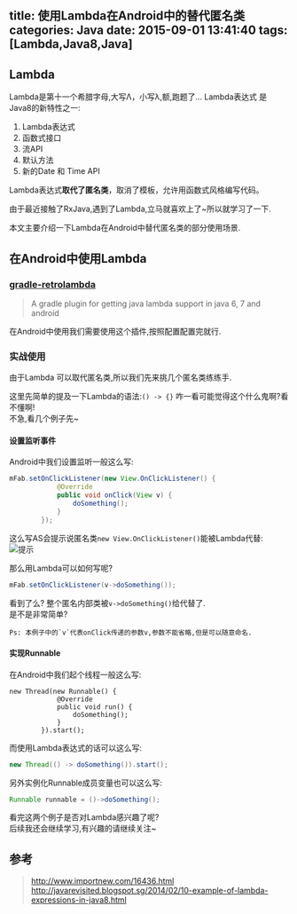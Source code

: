 title: 使用Lambda在Android中的替代匿名类
categories: Java
date: 2015-09-01 13:41:40
tags: [Lambda,Java8,Java]
---

## Lambda

Lambda是第十一个希腊字母,大写Λ，小写λ,额,跑题了...
Lambda表达式 是Java8的新特性之一:
1. Lambda表达式
2. 函数式接口
3. 流API
4. 默认方法
5. 新的Date 和 Time API

Lambda表达式**取代了匿名类**，取消了模板，允许用函数式风格编写代码。

由于最近接触了RxJava,遇到了Lambda,立马就喜欢上了~所以就学习了一下.  

本文主要介绍一下Lambda在Android中替代匿名类的部分使用场景.  

<!-- more -->

## 在Android中使用Lambda

###  [gradle-retrolambda](https://github.com/evant/gradle-retrolambda)
> A gradle plugin for getting java lambda support in java 6, 7 and android

在Android中使用我们需要使用这个插件,按照配置配置完就行.

### 实战使用

由于Lambda 可以取代匿名类,所以我们先来挑几个匿名类练练手.  

这里先简单的提及一下Lambda的语法:`() -> {}`
咋一看可能觉得这个什么鬼啊?看不懂啊!  
不急,看几个例子先~

#### 设置监听事件

Android中我们设置监听一般这么写:
```Java
mFab.setOnClickListener(new View.OnClickListener() {
            @Override
            public void onClick(View v) {
                doSomething();
            }
        });
```

这么写AS会提示说匿名类`new View.OnClickListener()`能被Lambda代替:
![提示](http://7xjgcv.com1.z0.glb.clouddn.com/lambda_1.png)

那么用Lambda可以如何写呢?

```Java
mFab.setOnClickListener(v->doSomething());
```
看到了么?
整个匿名内部类被`v->doSomething()`给代替了.  
是不是非常简单?

    Ps: 本例子中的`v`代表onClick传递的参数v,参数不能省略,但是可以随意命名.

#### 实现Runnable

在Android中我们起个线程一般这么写:
```
new Thread(new Runnable() {
            @Override
            public void run() {
                doSomething();
            }
        }).start();
```
而使用Lambda表达式的话可以这么写:
```Java
new Thread(() -> doSomething()).start();
```

另外实例化Runnable成员变量也可以这么写:

```Java
Runnable runnable = ()->doSomething();
```

看完这两个例子是否对Lambda感兴趣了呢?  
后续我还会继续学习,有兴趣的请继续关注~  

## 参考
> http://www.importnew.com/16436.html
> http://javarevisited.blogspot.sg/2014/02/10-example-of-lambda-expressions-in-java8.html
